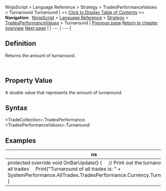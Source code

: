 ﻿
NinjaScript \> Language Reference \> Strategy \> TradesPerformanceValues \> Turnaround
Turnaround
| \<\< [Click to Display Table of Contents](turnaround.md) \>\> **Navigation:**     [NinjaScript](ninjascript.md) \> [Language Reference](language_reference_wip.md) \> [Strategy](strategy.md) \> [TradesPerformanceValues](tradesperformancevalues.md) \> Turnaround | [Previous page](stddev.md) [Return to chapter overview](tradesperformancevalues.md) [Next page](ulcer.md) |
| --- | --- |
## Definition
Returns the amount of turnaround.  

 
## Property Value
A double value that represents the amount of turnaround.
 
## Syntax
\<TradeCollection\>.TradesPerformance.\<TradesPerformanceValues\>.Turnaround

## Examples
| ns |
| --- |
| protected override void OnBarUpdate() {      // Print out the turnaround of all trades      Print("Turnaround of all trades is: " \+ SystemPerformance.AllTrades.TradesPerformance.Currency.Turnaround); } |

